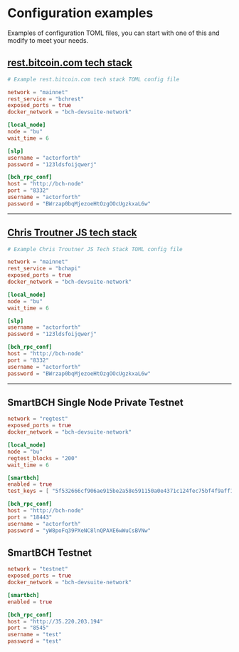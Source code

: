 # Configuration examples

Examples of configuration TOML files, you can start with one of this and modify to meet your needs.

## [rest.bitcoin.com tech stack](./architecture#1.-rest.bitcoin.com-tech-stack)

```toml
# Example rest.bitcoin.com tech stack TOML config file

network = "mainnet"
rest_service = "bchrest"
exposed_ports = true
docker_network = "bch-devsuite-network"

[local_node]
node = "bu"
wait_time = 6

[slp]
username = "actorforth"
password = "123ldsfoijqwerj"

[bch_rpc_conf]
host = "http://bch-node"
port = "8332"
username = "actorforth"
password = "BWrzap0bqMjezoeHtOzgOOcUgzkxaL6w"
```

---

## [Chris Troutner JS tech stack](./architecture#2.-chris-troutner-js-tech-stack)

```toml
# Example Chris Troutner JS Tech Stack TOML config file

network = "mainnet"
rest_service = "bchapi"
exposed_ports = true
docker_network = "bch-devsuite-network"

[local_node]
node = "bu"
wait_time = 6

[slp]
username = "actorforth"
password = "123ldsfoijqwerj"

[bch_rpc_conf]
host = "http://bch-node"
port = "8332"
username = "actorforth"
password = "BWrzap0bqMjezoeHtOzgOOcUgzkxaL6w"
```

---

## SmartBCH Single Node Private Testnet

```toml
network = "regtest"
exposed_ports = true
docker_network = "bch-devsuite-network"

[local_node]
node = "bu"
regtest_blocks = "200"
wait_time = 6

[smartbch]
enabled = true
test_keys = [ "5f532666cf906ae915be2a58e591150a0e4371c124fec75bf4f9aff1d6d70d64", "6ffed448bfd71171822517facb73064d8ec259a8ed26c247ce686c35605648df", "b4d021fe956cfbb257dd9a1b27d40f0b9518b3b55ea03d65051302a3968906ea", "b671447e4ed28da42ee472890ab1bff4f7311250da8df848eeacfaf89bc6abbc", "b9e396537dc6b5dbb8c7c07f372a1e1848ff8e922615f284cd62fcc194324a29", "167f173b8cefd2c94d6f711ab2638492634e5408e8c3a96b79b414806d1f739d", "3ea051bb9ced8fd20eb826493da41b9ab8aa509af26e446a412178ae01c45caa", "8fea7384caa4b3dcffb5aeb779f065ecaf7bc681ceeba6523c3080b864df581c", "56ed2ec8f0c75365156847a7896905f82096df2cd60f104a486d0ff36616652e", "f5a1d4d0db63a9c7775ba02403eda7e20250907742266dca7d9e8242bc4d4182",]

[bch_rpc_conf]
host = "http://bch-node"
port = "18443"
username = "actorforth"
password = "yW8poFq39PXeNC8lnQPAXE6wWuCsBVNw"
```

## SmartBCH Testnet

```toml
network = "testnet"
exposed_ports = true
docker_network = "bch-devsuite-network"

[smartbch]
enabled = true

[bch_rpc_conf]
host = "http://35.220.203.194"
port = "8545"
username = "test"
password = "test"
```

